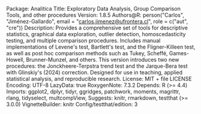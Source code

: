 Package: Analitica
Title: Exploratory Data Analysis, Group Comparison Tools, and other procedures
Version: 1.8.5
Authors@R: person("Carlos", "Jiménez-Gallardo", email = "carlos.jimenez@ufrontera.cl", role = c("aut", "cre"))
Description: Provides a comprehensive set of tools for descriptive statistics,
    graphical data exploration, outlier detection, homoscedasticity testing, and
    multiple comparison procedures. Includes manual implementations of Levene's test,
    Bartlett's test, and the Fligner-Killeen test, as well as post hoc comparison
    methods such as Tukey, Scheffé, Games-Howell, Brunner-Munzel, and others.
    This version introduces two new procedures: the Jonckheere-Terpstra trend test
    and the Jarque-Bera test with Glinskiy's (2024) correction. Designed for use in
    teaching, applied statistical analysis, and reproducible research.
License: MIT + file LICENSE
Encoding: UTF-8
LazyData: true
RoxygenNote: 7.3.2
Depends: R (>= 4.4)
Imports:
    ggplot2,
    dplyr,
    tidyr,
    ggridges,
    patchwork,
    moments,
    magrittr,
    rlang,
    tidyselect,
    multcompView,
Suggests:
    knitr,
    rmarkdown,
    testthat (>= 3.0.0)
VignetteBuilder: knitr
Config/testthat/edition: 3

